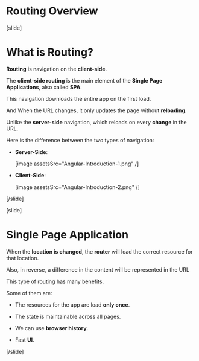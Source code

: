 # Routing Overview

[slide]

# What is Routing?

**Routing** is navigation on the **client-side**.

The **client-side routing** is the main element of the **Single Page Applications**, also called **SPA**.

This navigation downloads the entire app on the first load.

And When the URL changes, it only updates the page without **reloading**.

Unlike the **server-side** navigation, which reloads on every **change** in the URL.

Here is the difference between the two types of navigation:

-  **Server-Side**:

   [image assetsSrc="Angular-Introduction-1.png" /]

-  **Client-Side**:

   [image assetsSrc="Angular-Introduction-2.png" /]

[/slide]

[slide]

# Single Page Application

When the **location is changed**, the **router** will load the correct resource for that location.

Also, in reverse, a difference in the content will be represented in the URL

This type of routing has many benefits.

Some of them are:

-  The resources for the app are load **only once**.

-  The state is maintainable across all pages.

-  We can use **browser history**.

-  Fast **UI**.

[/slide]
